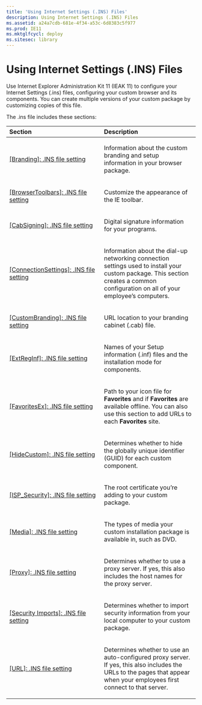 ```yaml
---
title: 'Using Internet Settings (.INS) Files'
description: Using Internet Settings (.INS) Files
ms.assetid: a24a7cdb-681e-4f34-a53c-6d8383c5f977
ms.prod: IE11
ms.mktglfcycl: deploy
ms.sitesec: library
---
```


# Using Internet Settings (.INS) Files


Use Internet Explorer Administration Kit 11 (IEAK 11) to configure your Internet Settings (.ins) files, configuring your custom browser and its components. You can create multiple versions of your custom package by customizing copies of this file.

The .ins file includes these sections:

<table>
<colgroup>
<col width="50%" />
<col width="50%" />
</colgroup>
<thead>
<tr class="header">
<th align="left">Section</th>
<th align="left">Description</th>
</tr>
</thead>
<tbody>
<tr class="odd">
<td><a href="http://technet.microsoft.com/en-us/itpro/windows/branding-ins-file-setting">[Branding]: .INS file setting</a>
<td align="left"><p>Information about the custom branding and setup information in your browser package.</p></td>
</tr>
<tr class="even">
<td><a href="http://technet.microsoft.com/en-us/itpro/windows/browsertoolbars-ins-file-setting">[BrowserToolbars]: .INS file setting</a>
<td align="left"><p>Customize the appearance of the IE toolbar.</p></td>
</tr>
<tr class="odd">
<td><a href="http://technet.microsoft.com/en-us/itpro/windows/cabsigning-ins-file-setting">[CabSigning]: .INS file setting</a>
<td align="left"><p>Digital signature information for your programs.</p></td>
</tr>
<tr class="even">
<td><a href="http://technet.microsoft.com/en-us/itpro/windows/connectionsettings-ins-file-setting">[ConnectionSettings]: .INS file setting</a>
<td align="left"><p>Information about the dial-up networking connection settings used to install your custom package. This section creates a common configuration on all of your employee’s computers.</p></td>
</tr>
<tr class="odd">
<td><a href="http://technet.microsoft.com/en-us/itpro/windows/custombranding-ins-file-setting">[CustomBranding]: .INS file setting</a>
<td align="left"><p>URL location to your branding cabinet (.cab) file.</p></td>
</tr>
<tr class="even">
<td><a href="http://technet.microsoft.com/en-us/itpro/windows/extreginf-ins-file-setting">[ExtRegInf]: .INS file setting</a>
<td align="left"><p>Names of your Setup information (.inf) files and the installation mode for components.</p></td>
</tr>
<tr class="odd">
<td><a href="http://technet.microsoft.com/en-us/itpro/windows/favoritesex-ins-file-setting">[FavoritesEx]: .INS file setting</a>
<td align="left"><p>Path to your icon file for <strong>Favorites</strong> and if <strong>Favorites</strong> are available offline. You can also use this section to add URLs to each <strong>Favorites</strong> site.</p></td>
</tr>
<tr class="even">
<td><a href="http://technet.microsoft.com/en-us/itpro/windows/hidecustom-ins-file-setting">[HideCustom]: .INS file setting</a>
<td align="left"><p>Determines whether to hide the globally unique identifier (GUID) for each custom component.</p></td>
</tr>
<tr class="odd">
<td><a href="http://technet.microsoft.com/en-us/itpro/windows/isp-security-ins-file-setting">[ISP_Security]: .INS file setting</a>
<td align="left"><p>The root certificate you’re adding to your custom package.</p></td>
</tr>
<tr class="even">
<td><a href="http://technet.microsoft.com/en-us/itpro/windows/media-ins-file-setting">[Media]: .INS file setting</a>
<td align="left"><p>The types of media your custom installation package is available in, such as DVD.</p></td>
</tr>
<tr class="odd">
<td><a href="http://technet.microsoft.com/en-us/itpro/windows/proxy-ins-file-setting">[Proxy]: .INS file setting</a>
<td align="left"><p>Determines whether to use a proxy server. If yes, this also includes the host names for the proxy server.</p></td>
</tr>
<tr class="even">
<td><a href="http://technet.microsoft.com/en-us/itpro/windows/security-imports-ins-file-setting">[Security Imports]: .INS file setting</a>
<td align="left"><p>Determines whether to import security information from your local computer to your custom package.</p></td>
</tr>
<tr class="odd">
<td><a href="http://technet.microsoft.com/en-us/itpro/windows/url-ins-file-setting">[URL]: .INS file setting</a>
<td align="left"><p>Determines whether to use an auto-configured proxy server. If yes, this also includes the URLs to the pages that appear when your employees first connect to that server.</p></td>
</tr>
</tbody>
</table>

 

 

 





